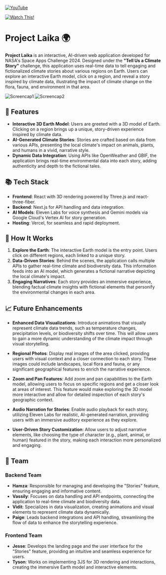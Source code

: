 
[![YouTube](https://img.shields.io/badge/YouTube-FF0000?style=for-the-badge&logo=youtube&logoColor=white)](https://www.youtube.com/watch?v=GMZPrWuguDg)

[![Watch This!](https://img.youtube.com/vi/GMZPrWuguDg/1.jpg)](https://www.youtube.com/watch?v=GMZPrWuguDg)



# Project Laika 🌍

**Project Laika** is an interactive, AI-driven web application developed for NASA's Space Apps Challenge 2024. Designed under the **"Tell Us a Climate Story"** challenge, this application uses real-time data to tell engaging and fictionalized climate stories about various regions on Earth. Users can explore an interactive Earth model, click on a region, and reveal a story inspired by climate data, illustrating the impact of climate change on the flora, fauna, and environment in that area.

![Screencap1](https://github.com/user-attachments/assets/dd593ae3-ee16-43c5-8904-296e38ac967c)
![Screencap2](https://github.com/user-attachments/assets/3e796ef0-c56f-4f36-ae68-49068972622e)

## 🌟 Features

- **Interactive 3D Earth Model**: Users are greeted with a 3D model of Earth. Clicking on a region brings up a unique, story-driven experience inspired by climate data.
- **AI-Generated Climate Stories**: Stories are crafted based on data from various APIs, presenting the local climate's impact on animals, plants, and humans in a vivid, narrative style.
- **Dynamic Data Integration**: Using APIs like OpenWeather and GBIF, the application brings real-time environmental data into each story, adding authenticity and depth to the fictional tales.

## 📚 Tech Stack

- **Frontend**: React with 3D rendering powered by Three.js and react-three-fiber.
- **Backend**: Next.js for API handling and data integration.
- **AI Models**: Eleven Labs for voice synthesis and Gemini models via Google Cloud's Vertex AI for story generation.
- **Hosting**: Vercel, for seamless and rapid deployment.

## 🚀 How It Works

1. **Explore the Earth**: The interactive Earth model is the entry point. Users click on different regions, each linked to a unique story.
2. **Data-Driven Stories**: Behind the scenes, the application calls multiple APIs to gather real-time climate and biodiversity data. This information feeds into an AI model, which generates a fictional narrative depicting the local climate's impact.
3. **Engaging Narratives**: Each story provides an immersive experience, blending factual climate insights with fictional elements that personify the environmental changes in each area.

## 📈 Future Enhancements

- **Enhanced Data Visualizations**: Introduce animations that visually represent climate data trends, such as temperature changes, precipitation levels, or biodiversity shifts over time. This will allow users to gain a more dynamic understanding of the climate impact through visual storytelling.

- **Regional Photos**: Display real images of the area clicked, providing users with visual context and a closer connection to each story. These images could include landscapes, local flora and fauna, or any significant geographical features to enrich the narrative experience.

- **Zoom and Pan Features**: Add zoom and pan capabilities to the Earth model, allowing users to focus on specific regions and get a closer look at areas of interest. This feature would make exploring the 3D model more interactive and allow for detailed inspection of each story's geographic context.

- **Audio Narration for Stories**: Enable audio playback for each story, utilizing Eleven Labs for realistic, AI-generated narration, providing users with an immersive auditory experience as they explore.

- **User-Driven Story Customization**: Allow users to adjust narrative elements, like choosing the type of character (e.g., plant, animal, or human) featured in the story, making each interaction more personalized and engaging.


## 👥 Team

### Backend Team
- **Hamza**: Responsible for managing and developing the "Stories" feature, ensuring engaging and informative content.
- **Vassily**: Focuses on data handling and API endpoints, connecting the application to real-time climate and biodiversity data.
- **Vidit**: Specializes in data visualization, creating animations and visual elements to represent climate data dynamically.
- **Paige**: Leads backend integrations and API handling, streamlining the flow of data to enhance the storytelling experience.

### Frontend Team
- **Jesse**: Develops the landing page and the user interface for the "Stories" feature, providing an intuitive and seamless experience for users.
- **Tyson**: Works on implementing 3JS for 3D rendering and interactions, creating the immersive Earth model and interactive elements.
